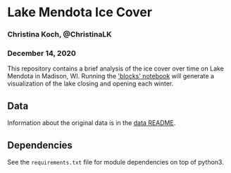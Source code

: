 # Lake Mendota Ice Cover
### Christina Koch, @ChristinaLK
### December 14, 2020

This repository contains a brief analysis of the ice cover over time 
on Lake Mendota in Madison, WI. Running the ['blocks' notebook](scripts/blocks.ipynb)
will generate a visualization of the lake closing and opening each 
winter. 

## Data

Information about the original data is in the [data README](data/README.md). 

## Dependencies

See the `requirements.txt` file for module dependencies on top of python3. 
